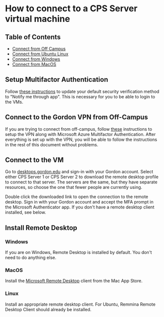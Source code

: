 # How to connect to a CPS Server virtual machine

## Table of Contents
- [Connect from Off Campus](#connect-from-off-campus)
- [Connect from Ubuntu Linux](#connect-from-ubuntu-linux)
- [Connect from Windows](#connect-from-windows)
- [Connect from MacOS](#connect-from-macos)

## Setup Multifactor Authentication

Follow [these instructions](https://cts.gordon.edu/knowledge/change-mfa/#to-change-your-default-security-verification-method) to update your default security verification method to "Notify me through app". This is necessary for you to be able to login to the VMs.

## Connect to the Gordon VPN from Off-Campus

If you are trying to connect from off-campus, follow [these](https://cts.gordon.edu/knowledge/gordon-vpn/) instructions to setup the VPN along with Microsoft Azure Multifactor Authentication. After everything is set up with the VPN, you will be able to follow the instructions in the rest of this document without problems.


## Connect to the VM

Go to [desktops.gordon.edu](https://desktops.gordon.edu/) and sign-in with your Gordon account. Select either CPS Server 1 or CPS Server 2 to download the remote desktop profile to connect to that server. The servers are the same, but they have separate resources, so choose the one that fewer people are currently using.

Double click the downloaded link to open the connection to the remote desktop. Sign in with your Gordon account and accept the MFA prompt in the Microsoft Authenticator app. If you don't have a remote desktop client installed, see below.

## Install Remote Desktop

### Windows

If you are on Windows, Remote Desktop is installed by default. You don't need to do anything else.

### MacOS

Install the [Microsoft Remote Desktop](https://apps.apple.com/us/app/microsoft-remote-desktop/id1295203466) client from the Mac App Store.

### Linux

Install an appropriate remote desktop client. For Ubuntu, Remmina Remote Desktop Client should already be installed.